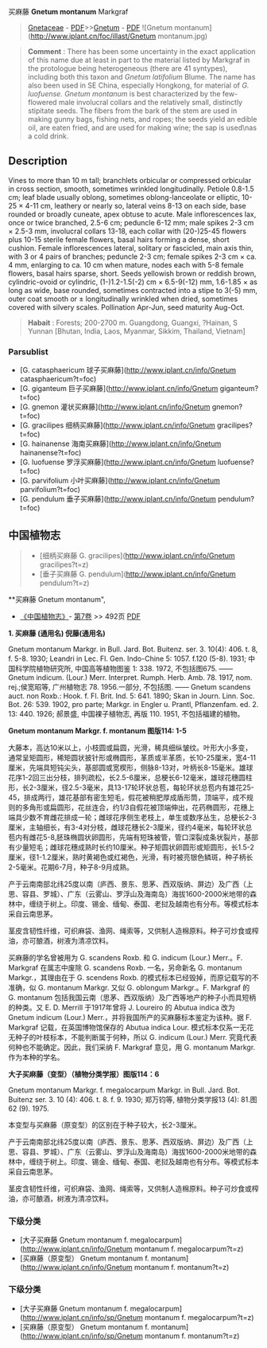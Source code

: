 买麻藤 **Gnetum montanum** Markgraf

> [Gnetaceae](http://www.iplant.cn/info/Gnetaceae?t=foc) - [PDF](http://www.iplant.cn/foc/pdf/Gnetaceae.pdf)>>[Gnetum](http://www.iplant.cn/info/Gnetum?t=foc) - [PDF](http://www.iplant.cn/foc/pdf/Gnetum.pdf)
![Gnetum montanum](http://www.iplant.cn/foc/illast/Gnetum montanum.jpg)


> **Comment** : 
> There has been some uncertainty in the exact application of this name due at least in part to the material listed by Markgraf in the protologue being heterogeneous (there are 41 syntypes), including both this taxon and *Gnetum latifolium* Blume. The name has also been used in SE China, especially Hongkong, for material of *G. luofuense. Gnetum montanum* is best characterized by the few-flowered male involucral collars and the relatively small, distinctly stipitate seeds.
> The fibers from the bark of the stem are used in making gunny bags, fishing nets, and ropes; the seeds yield an edible oil, are eaten fried, and are used for making wine; the sap is used\nas a cold drink.

## Description

Vines to more than 10 m tall; branchlets orbicular or compressed orbicular in cross section, smooth, sometimes wrinkled longitudinally. Petiole 0.8-1.5 cm; leaf blade usually oblong, sometimes oblong-lanceolate or elliptic, 10-25 ×  4-11 cm, leathery or nearly so, lateral veins 8-13 on each side, base rounded or broadly cuneate, apex obtuse to acute. Male inflorescences lax, once or twice branched, 2.5-6 cm; peduncle 6-12 mm; male spikes 2-3 cm ×  2.5-3 mm, involucral collars 13-18, each collar with (20-)25-45 flowers plus 10-15 sterile female flowers, basal hairs forming a dense, short cushion. Female inflorescences lateral, solitary or fascicled, main axis thin, with 3 or 4 pairs of branches; peduncle 2-3 cm; female spikes 2-3 cm ×  ca. 4 mm, enlarging to ca. 10 cm when mature, nodes each with 5-8 female flowers, basal hairs sparse, short. Seeds yellowish brown or reddish brown, cylindric-ovoid or cylindric, (1-)1.2-1.5(-2) cm ×  6.5-9(-12) mm, 1.6-1.85 ×  as long as wide, base rounded, sometimes contracted into a stipe to 3(-5) mm, outer coat smooth or ±  longitudinally wrinkled when dried, sometimes covered with silvery scales. Pollination Apr-Jun, seed maturity Aug-Oct.


> **Habait** : 
> Forests; 200-2700 m. Guangdong, Guangxi, ?Hainan, S Yunnan [Bhutan, India, Laos, Myanmar, Sikkim, Thailand, Vietnam]



### Parsublist

* [G.  catasphaericum  球子买麻藤](http://www.iplant.cn/info/Gnetum catasphaericum?t=foc)
* [G.  giganteum  巨子买麻藤](http://www.iplant.cn/info/Gnetum giganteum?t=foc)
* [G.  gnemon  灌状买麻藤](http://www.iplant.cn/info/Gnetum gnemon?t=foc)
* [G.  gracilipes  细柄买麻藤](http://www.iplant.cn/info/Gnetum gracilipes?t=foc)
* [G.  hainanense  海南买麻藤](http://www.iplant.cn/info/Gnetum hainanense?t=foc)
* [G.  luofuense  罗浮买麻藤](http://www.iplant.cn/info/Gnetum luofuense?t=foc)
* [G.  parvifolium  小叶买麻藤](http://www.iplant.cn/info/Gnetum parvifolium?t=foc)
* [G.  pendulum  垂子买麻藤](http://www.iplant.cn/info/Gnetum pendulum?t=foc)

## 中国植物志

> * [细柄买麻藤  G.  gracilipes](http://www.iplant.cn/info/Gnetum gracilipes?t=z)
> * [垂子买麻藤  G.  pendulum](http://www.iplant.cn/info/Gnetum pendulum?t=z)


**买麻藤 Gnetum montanum",


* [《中国植物志》](http://www.iplant.cn/frps)- [第7卷](http://www.iplant.cn/frps/vol/7) >> 492页 [PDF](http://www.iplant.cn/frps/pdf/7/492.pdf)


**1. 买麻藤 (通用名)   倪藤(通用名)**

Gnetum montanum Markgr. in Bull. Jard. Bot. Buitenz. ser. 3. 10(4): 406. t. 8, f. 5-8. 1930; Leandri in Lec. Fl. Gen. Indo-Chine 5: 1057. f.120 (5-8). 1931; 中国科学院植物研究所, 中国高等植物图鉴 1: 338. 1972, 不包括图675. —— Gnetum indicum. (Lour.) Merr. Interpret. Rumph. Herb. Amb. 78. 1917, nom. rej.;侯宽昭等, 广州植物志 78. 1956.一部分, 不包括图. —— Gnetum scandens auct. non Roxb.: Hook. f. Fl. Brit. Ind. 5: 641. 1890; Skan in Journ. Linn. Soc. Bot. 26: 539. 1902, pro parte; Markgr. in Engler u. Prantl, Pflanzenfam. ed. 2. 13: 440. 1926; 郝景盛, 中国裸子植物志, 再版 110. 1951, 不包括福建的植物。

**Gnetum montanum Markgr. f. montanum   图版114: 1-5**

大藤本，高达10米以上，小枝圆或扁圆，光滑，稀具细纵皱纹。叶形大小多变，通常呈矩圆形，稀矩圆状披针形或椭圆形，革质或半革质，长10-25厘米，宽4-11厘米，先端具短钝尖头，基部圆或宽楔形，侧脉8-13对，叶柄长8-15毫米。雄球花序1-2回三出分枝，排列疏松，长2.5-6厘米，总梗长6-12毫米，雄球花穗圆柱形，长2-3厘米，径2.5-3毫米，具13-17轮环状总苞，每轮环状总苞内有雄花25-45，排成两行，雄花基部有密生短毛，假花被稍肥厚成盾形筒，顶端平，成不规则的多角形或扁圆形，花丝连合，约1/3自假花被顶端伸出，花药椭圆形，花穗上端具少数不育雌花排成一轮；雌球花序侧生老枝上，单生或数序丛生，总梗长2-3厘米，主轴细长，有3-4对分枝，雌球花穗长2-3厘米，径约4毫米，每轮环状总苞内有雌花5-8,胚珠椭圆状卵圆形，先端有短珠被管，管口深裂成条状裂片，基部有少量短毛；雌球花穗成熟时长约10厘米。种子矩圆状卵圆形或矩圆形，长1.5-2厘米，径1-1.2厘米，熟时黄褐色或红褐色，光滑，有时被亮银色鳞斑，种子柄长2-5毫米。花期6-7月，种子8-9月成熟。

产于云南南部北纬25度以南（庐西、景东、思茅、西双版纳、屏边）及广西（上思、容县、罗城）、广东（云雾山、罗浮山及海南岛）海拔1600-2000米地带的森林中，缠绕于树上。印度、锡金、缅甸、泰国、老挝及越南也有分布。等模式标本采自云南思茅。

茎皮含韧性纤维，可织麻袋、渔网、绳索等，又供制人造棉原料。种子可炒食或榨油，亦可酿酒，树液为清凉饮料。

买麻藤的学名曾被用为 G. scandens Roxb. 和 G. indicum (Lour.) Merr.。F. Markgraf 在属志中废除 G. scandens Roxb. 一名，另命新名 G. montanum Markgr.，其理由在于 G. scendens Roxb. 的模式标本已经毁掉，而原记载写的不准确，似 G. montanum Markgr. 又似 G. oblongum Markgr.。F. Markgraf 的 G. montanum 包括我国云南（思茅、西双版纳）及广西等地产的种子小而具短柄的种类。又 E. D. Merrill 于1917年曾将 J. Loureiro 的 Abutua indica 改为 Gnetum indicum (Lour.) Merr.，并将我国所产的买麻藤标本鉴定为该种。据 F. Markgraf 记载，在英国博物馆保存的 Abutua indica Lour. 模式标本仅系一无花无种子的叶枝标本，不能判断属于何种，所以 G. indicum (Lour.) Merr. 究竟代表何种也不能确定。因此，我们采纳 F. Markgraf 意见，用 G. montanum Markgr. 作为本种的学名。

**大子买麻藤（变型）（植物分类学报）图版114：6**

Gnetum montanum Markgr. f. megalocarpum Markgr. in Bull. Jard. Bot. Buitenz ser. 3. 10 (4): 406. t. 8. f. 9. 1930; 郑万钧等, 植物分类学报13 (4): 81.图62 (9). 1975.

本变型与买麻藤（原变型）的区别在于种子较大，长2-3厘米。

产于云南南部北纬25度以南（庐西、景东、思茅、西双版纳、屏边）及广西（上思、容县、罗城）、广东（云雾山、罗浮山及海南岛）海拔1600-2000米地带的森林中，缠绕于树上。印度、锡金、缅甸、泰国、老挝及越南也有分布。等模式标本采自云南思茅。

茎皮含韧性纤维，可织麻袋、渔网、绳索等，又供制人造棉原料。种子可炒食或榨油，亦可酿酒，树液为清凉饮料。

### 下级分类
* [大子买麻藤  Gnetum montanum f. megalocarpum](http://www.iplant.cn/info/Gnetum montanum f. megalocarpum?t=z)
* [买麻藤（原变型）  Gnetum montanum f. montanum](http://www.iplant.cn/info/Gnetum montanum f. montanum?t=z)

### 下级分类
* [大子买麻藤  Gnetum montanum f. megalocarpum](http://www.iplant.cn/info/sp/Gnetum montanum f. megalocarpum?t=z)
* [买麻藤（原变型）  Gnetum montanum f. montanum](http://www.iplant.cn/info/sp/Gnetum montanum f. montanum?t=z)
